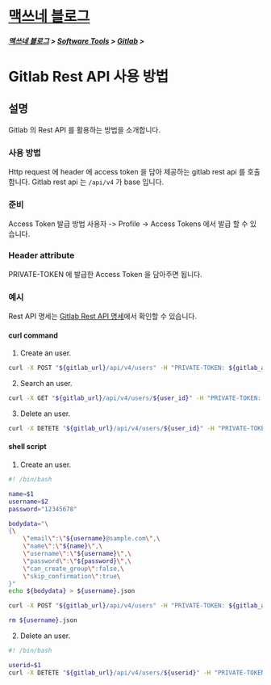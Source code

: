 <link rel="stylesheet" type="text/css" href="/css/style-header.css">
<link href="https://cdn.jsdelivr.net/npm/bootstrap@5.3.0-alpha1/dist/css/bootstrap.min.css" rel="stylesheet" integrity="sha384-GLhlTQ8iRABdZLl6O3oVMWSktQOp6b7In1Zl3/Jr59b6EGGoI1aFkw7cmDA6j6gD" crossorigin="anonymous">

<div class="sticky-top bg-white pt-1 pb-2">
<h1><a href="/">맥쓰네 블로그</a></h1>
<h5> 
<a href="/">맥쓰네 블로그</a>
>
<a href="/software_tools/">Software Tools</a>
>
<a href="/software_tools/gitlab/">Gitlab</a>
>
</h5>
</div>

# Gitlab Rest API 사용 방법
## 설명
Gitlab 의 Rest API 를 활용하는 방법을 소개합니다.

### 사용 방법
Http request 에 header 에 access token 을 담아 제공하는 gitlab rest api 를 호출합니다.
Gitlab rest api 는 `/api/v4` 가 base 입니다.

### 준비
Access Token 발급 방법
사용자 -> Profile -> Access Tokens 에서 발급 할 수 있습니다.

### Header attribute
PRIVATE-TOKEN 에 발급한 Access Token 을 담아주면 됩니다.

### 예시
Rest API 명세는 [Gitlab Rest API 명세](https://docs.gitlab.com/ee/api/api_resources.html "https://docs.gitlab.com/ee/api/api_resources.html")에서 확인할 수 있습니다.

#### curl command
1. Create an user.
```bash
curl -X POST "${gitlab_url}/api/v4/users" -H "PRIVATE-TOKEN: ${gitlab_access_token}" -H "Content-Type: application/json" -d @${data_json_file}
```

2. Search an user.
```bash
curl -X GET "${gitlab_url}/api/v4/users/${user_id}" -H "PRIVATE-TOKEN: ${gitlab_access_token}" -H "Content-Type: application/json"
```

3. Delete an user.
```bash
curl -X DETETE "${gitlab_url}/api/v4/users/${user_id}" -H "PRIVATE-TOKEN: ${gitlab_access_token}" -H "Content-Type: application/json"
```

#### shell script

1. Create an user.

```bash
#! /bin/bash

name=$1
username=$2
password="12345678"

bodydata="\
{\
    \"email\":\"${username}@sample.com\",\
    \"name\":\"${name}\",\
    \"username\":\"${username}\",\
    \"password\":\"${password}\",\
    \"can_create_group\":false,\
    \"skip_confirmation\":true\
}"
echo ${bodydata} > ${username}.json

curl -X POST "${gitlab_url}/api/v4/users" -H "PRIVATE-TOKEN: ${gitlab_access_token}" -H "Content-Type: application/json" -d @${username}.json

rm ${username}.json
```

2. Delete an user.

```bash
#! /bin/bash

userid=$1
curl -X DETETE "${gitlab_url}/api/v4/users/${userid}" -H "PRIVATE-TOKEN: ${gitlab_access_token}" -H "Content-Type: application/json"
```